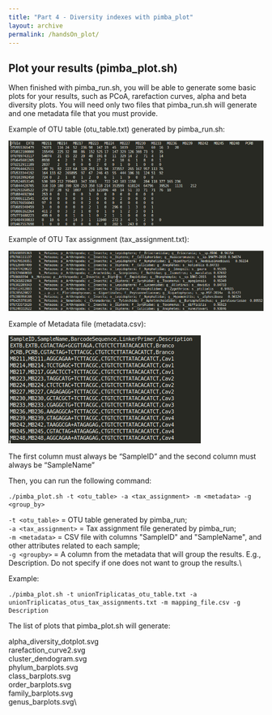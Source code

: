 ```yaml
---
title: "Part 4 - Diversity indexes with pimba_plot"
layout: archive
permalink: /handsOn_plot/
---
```


## Plot your results (pimba_plot.sh)

When finished with pimba_run.sh, you will be able to generate some basic plots for your results, such as PCoA, rarefaction curves, alpha and beta diversity plots.
You will need only two files that pimba_run.sh will generate and one metadata file that you must provide.

Example of OTU table (otu_table.txt) generated by pimba_run.sh:

![](https://github.com/reinator/pimba/blob/main/Figures/otutable_example.png?raw=true)

Example of OTU Tax assignment (tax_assignment.txt):

![](https://github.com/reinator/pimba/blob/main/Figures/taxresult_example.png?raw=true)

Example of Metadata file (metadata.csv):

![](https://github.com/reinator/pimba/blob/main/Figures/metadata_example.png?raw=true)
  
 The first column must always be “SampleID” and the second column must always be “SampleName”

Then, you can run the following command:
```console
./pimba_plot.sh -t <otu_table> -a <tax_assignment> -m <metadata> -g <group_by>
```

`-t <otu_table>` = OTU table generated by pimba_run;\
`-a <tax_assignment>` = Tax assignment file generated by pimba_run;\
`-m <metadata>` = CSV file with columns "SampleID" and "SampleName", and other attributes related to each sample;\
`-g <groupby>` = A column from the metadata that will group the results. E.g., Description. Do not specify if one does not want to group the results.\
  
 Example:
```console
./pimba_plot.sh -t unionTriplicatas_otu_table.txt -a unionTriplicatas_otus_tax_assignments.txt -m mapping_file.csv -g Description
```
 
The list of plots that pimba_plot.sh will generate:

alpha_diversity_dotplot.svg\
rarefaction_curve2.svg\
cluster_dendogram.svg\
phylum_barplots.svg\
class_barplots.svg\
order_barplots.svg\
family_barplots.svg\
genus_barplots.svg\
